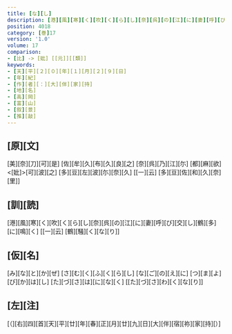 ```yaml
---
title: [な][し]
description: [港][風][寒][く][吹][く][ら][し][奈][呉][の][江][に][妻][呼][び][交][し][鶴][多][に][鳴][く] [[一][云] [鶴][騒][く][な][り]]
position: 4018
category: [巻]17
version: '1.0'
volume: 17
comparison:
- [比] -> [妣] [[元]][[類]]
keywords:
- [天][平][２][０][年][１][月][２][９][日]
- [年][紀]
- [作][者][：][大][伴][家][持]
- [地][名]
- [高][岡]
- [富][山]
- [叙][景]
- [推][敲]
---
```


## [原][文]

[美][奈][刀][可][是] [佐][牟][久][布][久][良][之] [奈][呉][乃][江][尓] [都][麻][欲]<[妣]>[可][波][之] [多][豆][左][波][尓][奈][久] [[一][云] [多][豆][佐][和][久][奈][里]]

## [訓][読]

[港][風][寒][く][吹][く][ら][し][奈][呉][の][江][に][妻][呼][び][交][し][鶴][多][に][鳴][く] [[一][云] [鶴][騒][く][な][り]]

## [仮][名]

[み][な][と][か][ぜ] [さ][む][く][ふ][く][ら][し] [な][ご][の][え][に] [つ][ま][よ][び][か][は][し] [た][づ][さ][は][に][な][く] [[た][づ][さ][わ][く][な][り]]

## [左][注]

[（][右][四][首][天][平][廿][年][春][正][月][廿][九][日][大][伴][宿][祢][家][持][）]
